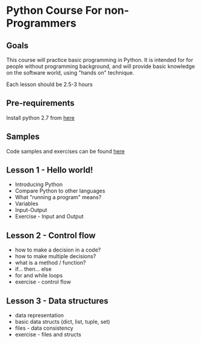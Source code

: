 Python Course For non-Programmers
=================================

Goals
-----
This course will practice basic programming in Python.
It is intended for for people without programming background,
and will provide basic knowledge on the software world, using
"hands on" technique.

Each lesson should be 2.5-3 hours

Pre-requirements
----------------
Install python 2.7 from [here](https://www.python.org/downloads/release/python-2711/)

Samples
-------
Code samples and exercises can be found [here](https://github.com/idosekely/python-lessons
)

Lesson 1 - Hello world!
-----------------------
* Introducing Python
* Compare Python to other languages
* What "running a program" means?
* Variables
* Input-Output
* Exercise - Input and Output

Lesson 2 - Control flow
-----------------------
* how to make a decision in a code?
* how to make multiple decisions?
* what is a method / function?
* if... then... else
* for and while loops
* exercise - control flow

Lesson 3 - Data structures
--------------------------
* data representation
* basic data structs (dict, list, tuple, set)
* files - data consistency
* exercise - files and structs